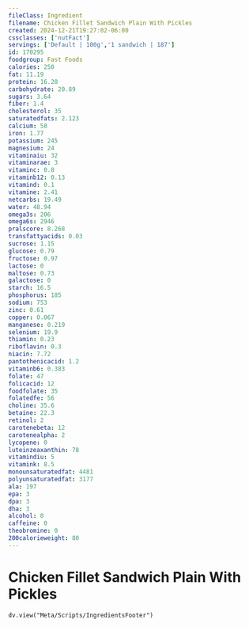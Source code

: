 ```yaml
---
fileClass: Ingredient
filename: Chicken Fillet Sandwich Plain With Pickles
created: 2024-12-21T19:27:02-06:00
cssclasses: ['nutFact']
servings: ['Default | 100g','1 sandwich | 187']
id: 170295
foodgroup: Fast Foods
calories: 250
fat: 11.19
protein: 16.28
carbohydrate: 20.89
sugars: 3.64
fiber: 1.4
cholesterol: 35
saturatedfats: 2.123
calcium: 58
iron: 1.77
potassium: 245
magnesium: 24
vitaminaiu: 32
vitaminarae: 3
vitaminc: 0.8
vitaminb12: 0.13
vitamind: 0.1
vitamine: 2.41
netcarbs: 19.49
water: 48.94
omega3s: 206
omega6s: 2946
pralscore: 8.268
transfattyacids: 0.03
sucrose: 1.15
glucose: 0.79
fructose: 0.97
lactose: 0
maltose: 0.73
galactose: 0
starch: 16.5
phosphorus: 185
sodium: 753
zinc: 0.61
copper: 0.067
manganese: 0.219
selenium: 19.9
thiamin: 0.23
riboflavin: 0.3
niacin: 7.72
pantothenicacid: 1.2
vitaminb6: 0.383
folate: 47
folicacid: 12
foodfolate: 35
folatedfe: 56
choline: 35.6
betaine: 22.3
retinol: 2
carotenebeta: 12
carotenealpha: 2
lycopene: 0
luteinzeaxanthin: 78
vitamindiu: 5
vitamink: 8.5
monounsaturatedfat: 4481
polyunsaturatedfat: 3177
ala: 197
epa: 3
dpa: 3
dha: 3
alcohol: 0
caffeine: 0
theobromine: 0
200calorieweight: 80
---
```


# Chicken Fillet Sandwich Plain With Pickles

```dataviewjs
dv.view("Meta/Scripts/IngredientsFooter")
```